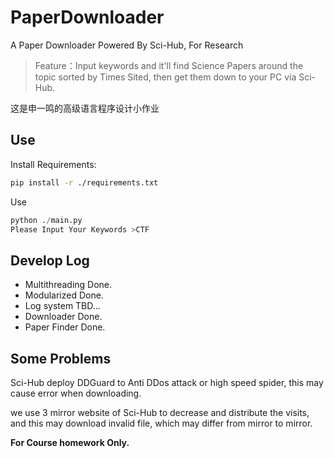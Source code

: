 # PaperDownloader
A Paper Downloader Powered By Sci-Hub, For Research

> Feature：Input keywords and it'll find Science Papers around the topic sorted by Times Sited, then get them down to your PC via Sci-Hub.

这是申一鸣的高级语言程序设计小作业

## Use

Install Requirements:

```bash
pip install -r ./requirements.txt
```

Use

```python
python ./main.py
Please Input Your Keywords >CTF
```

## Develop Log

- Multithreading        Done.
- Modularized           Done.
- Log system            TBD...
- Downloader            Done.
- Paper Finder          Done.

## Some Problems

Sci-Hub deploy DDGuard to Anti DDos attack or high speed spider, this may cause error when downloading.

we use 3 mirror website of Sci-Hub to decrease and distribute the visits, and this may download invalid file, which may differ from mirror to mirror. 

**For Course homework Only.**

